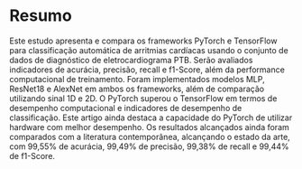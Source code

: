 # Resumo
Este estudo apresenta e compara os frameworks PyTorch e TensorFlow para
classificação automática de arritmias cardíacas usando o conjunto de dados de
diagnóstico de eletrocardiograma PTB. Serão avaliados indicadores de acurácia,
precisão, recall e f1-Score, além da performance computacional de treinamento. Foram
implementados modelos MLP, ResNet18 e AlexNet em ambos os frameworks, além de
comparação utilizando sinal 1D e 2D. O PyTorch superou o TensorFlow em termos de
desempenho computacional e indicadores de desempenho de classificação. Este artigo
ainda destaca a capacidade do PyTorch de utilizar hardware com melhor desempenho.
Os resultados alcançados ainda foram comparados com a literatura contemporânea,
alcançando o estado da arte, com 99,55% de acurácia, 99,49% de precisão, 99,38% de
recall e 99,44% de f1-Score.
